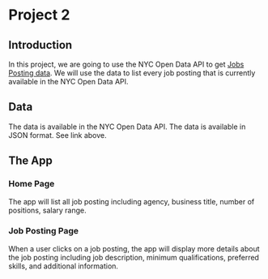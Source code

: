 # Project 2

## Introduction

In this project, we are going to use the NYC Open Data API to get [Jobs Posting data](https://data.cityofnewyork.us/City-Government/Jobs-NYC-Postings/kpav-sd4t/about_data). We will use the data to list every job posting that is currently available in the NYC Open Data API. 

## Data

The data is available in the NYC Open Data API. The data is available in JSON format. See link above.

## The App

### Home Page
The app will list all job posting including agency, business title, number of positions, salary range.


### Job Posting Page
When a user clicks on a job posting, the app will display more details about the job posting including job description, minimum qualifications, preferred skills, and additional information.
